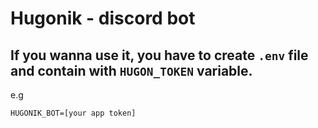 # Hugonik - discord bot

## If you wanna use it, you have to create `.env` file and contain with `HUGON_TOKEN` variable.
e.g
```
HUGONIK_BOT=[your app token]
```
